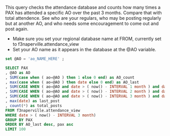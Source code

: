This query checks the attendance database and counts how many times a PAX has attended a specific AO over the past 3 months. Compare that with total attendence. See who are your regulars, who may be posting regularly but at another AO, and who needs some encouragement to come out and post again.

* Make sure you set your regional database name at FROM, currently set to f3naperville.attendance_view
* Set your AO name as it appears in the database at the @AO variable.

```sql
set @AO = 'ao_NAME_HERE' ;

SELECT PAX
, @AO as AO
, SUM(case when ( ao=@AO ) then 1 else 0 end) as AO_count
, max(case when ( ao=@AO ) then date else 0 end) as AO_last
, SUM(CASE WHEN ( ao=@AO and date > ( now() - INTERVAL 1 month ) and date <= ( now() ) ) THEN 1 ELSE 0 END) as 1_month
, SUM(CASE WHEN ( ao=@AO and date > ( now() - INTERVAL 2 month ) and date <= ( now() - INTERVAL 1 month ) ) THEN 1 ELSE 0 END) as 2_months
, SUM(CASE WHEN ( ao=@AO and date > ( now() - INTERVAL 3 month ) and date <= ( now() - INTERVAL 2 month ) ) THEN 1 ELSE 0 END) as 3_months
, max(date) as last_post
, count(*) as total_posts
FROM f3naperville.attendance_view
WHERE date > ( now() - INTERVAL 3 month)
GROUP BY PAX
ORDER BY AO_last desc, pax asc
LIMIT 100
```
